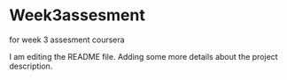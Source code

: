 # Week3assesment
for week 3 assesment coursera

I am editing the README file. Adding some more details about the project description.
